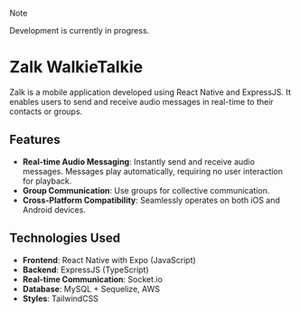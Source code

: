 > [!Note]
> Development is currently in progress.

# Zalk WalkieTalkie

Zalk is a mobile application developed using React Native and ExpressJS. It enables users to send and receive audio messages in real-time to their contacts or groups.

## Features

- **Real-time Audio Messaging**: Instantly send and receive audio messages. Messages play automatically, requiring no user interaction for playback.
- **Group Communication**: Use groups for collective communication.
- **Cross-Platform Compatibility**: Seamlessly operates on both iOS and Android devices.

## Technologies Used

- **Frontend**: React Native with Expo (JavaScript)
- **Backend**: ExpressJS (TypeScript)
- **Real-time Communication**: Socket.io
- **Database**: MySQL + Sequelize, AWS
- **Styles**: TailwindCSS
